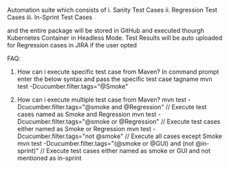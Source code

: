 Automation suite which consists of
	 i. Sanity Test Cases
	ii. Regression Test Cases
       iii. In-Sprint Test Cases
   
and the entire package will be stored in GitHub and executed thourgh Kubernetes Container in Headless Mode. 
Test Results will be auto uploaded for Regression cases in JIRA if the user opted

FAQ:
1. How can i execute specific test case from Maven?
In command prompt enter the below syntax and pass the specific test case tagname
	mvn test -Dcucumber.filter.tags="@Smoke"
	
2. How can i execute multiple test case from Maven?
	mvn test -Dcucumber.filter.tags="@smoke and @Regression"		// Execute test cases named as Smoke and Regression
	mvn test -Dcucumber.filter.tags="@smoke or @Regression"			// Execute test cases either named as Smoke or Regression
	mvn test -Dcucumber.filter.tags="not @smoke"                    	// Execute all cases except Smoke
	mvn test -Dcucumber.filter.tags="(@smoke or @GUI) and (not @in-sprint)"	// Execute test cases either named as smoke or GUI and not mentioned as in-sprint

